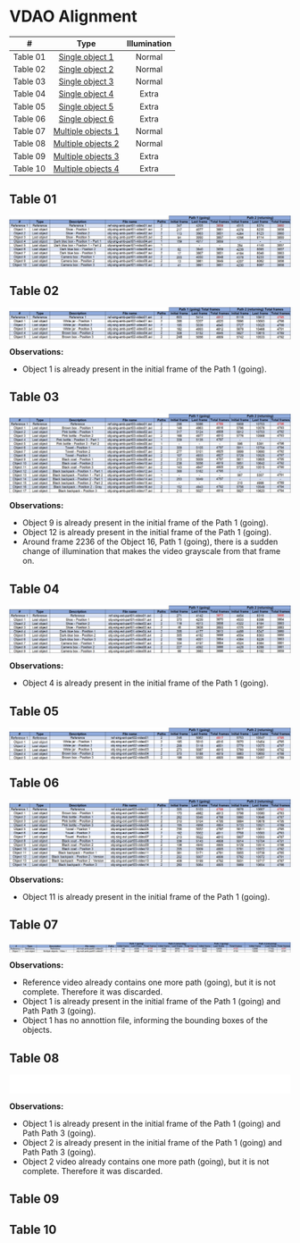
# VDAO Alignment

| # | Type | Illumination |
| :---: | :---: | :---: |
| Table 01 | [Single object 1](#table_01) | Normal |
| Table 02 | [Single object 2](#table_02) | Normal |
| Table 03 | [Single object 3](#table_03) | Normal |
| Table 04 | [Single object 4](#table_04) | Extra |
| Table 05 | [Single object 5](#table_05) | Extra |
| Table 06 | [Single object 6](#table_06) | Extra |
| Table 07 | [Multiple objects 1](#table_07) | Normal |
| Table 08 | [Multiple objects 2](#table_08) | Normal |
| Table 09 | [Multiple objects 3](#table_09) | Extra |
| Table 10 | [Multiple objects 4](#table_10) | Extra |

<a name="table_01"></a>
## Table 01 ##
<p align="center">
<img src="https://github.com/rafaelpadilla/DeepLearning-VDAO/blob/master/images/table01_video_alignment.png" align="center"/></p>

<a name="table_02"></a>
## Table 02 ##
<p align="center">
<img src="https://github.com/rafaelpadilla/DeepLearning-VDAO/blob/master/images/table02_video_alignment.png" align="center"/></p>

**Observations:**  
* Object 1 is already present in the initial frame of the Path 1 (going).

<a name="table_03"></a>
## Table 03 ##
<p align="center">
<img src="https://github.com/rafaelpadilla/DeepLearning-VDAO/blob/master/images/table03_video_alignment.png" align="center"/></p>

**Observations:**  
* Object 9 is already present in the initial frame of the Path 1 (going).  
* Object 12 is already present in the initial frame of the Path 1 (going).  
* Around frame 2236 of the Object 16, Path 1 (going), there is a sudden change of illumination that makes the video grayscale from that frame on.

<a name="table_04"></a>
## Table 04 ##
<p align="center">
<img src="https://github.com/rafaelpadilla/DeepLearning-VDAO/blob/master/images/table04_video_alignment.png" align="center"/></p>

**Observations:**  
* Object 4 is already present in the initial frame of the Path 1 (going).

<a name="table_05"></a>
## Table 05 ##
<p align="center">
<img src="https://github.com/rafaelpadilla/DeepLearning-VDAO/blob/master/images/table05_video_alignment.png" align="center"/></p>

<a name="table_06"></a>
## Table 06 ##
<p align="center">
<img src="https://github.com/rafaelpadilla/DeepLearning-VDAO/blob/master/images/table06_video_alignment.png" align="center"/></p>

**Observations:**  
* Object 11 is already present in the initial frame of the Path 1 (going).

<a name="table_07"></a>
## Table 07 ##
<p align="center">
<img src="https://github.com/rafaelpadilla/DeepLearning-VDAO/blob/master/images/table07_video_alignment.png" align="center"/></p>

**Observations:**  
* Reference video already contains one more path (going), but it is not complete. Therefore it was discarded.  
* Object 1 is already present in the initial frame of the Path 1 (going) and Path Path 3 (going).  
* Object 1 has no annottion file, informing the bounding boxes of the objects.

<a name="table_08"></a>
## Table 08 ##
<p align="center">
<img src="https://github.com/rafaelpadilla/DeepLearning-VDAO/blob/master/images/table08_video_alignment.png" align="center"/></p>

**Observations:**  
* Object 1 is already present in the initial frame of the Path 1 (going) and Path Path 3 (going).  
* Object 2 is already present in the initial frame of the Path 1 (going) and Path Path 3 (going).  
* Object 2 video already contains one more path (going), but it is not complete. Therefore it was discarded.

<a name="table_09"></a>
## Table 09 ##

<a name="table_10"></a>
## Table 10 ##
